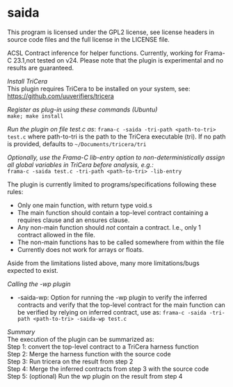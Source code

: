 # saida

This program is licensed under the GPL2 license, see license headers in source code files
and the full license in the LICENSE file.

ACSL Contract inference for helper functions.
Currently, working for Frama-C 23.1,not tested on v24.
Please note that the plugin is experimental and no results are guaranteed.

*Install TriCera*  
This plugin requires TriCera to be installed on your system, see:  
https://github.com/uuverifiers/tricera  


*Register as plug-in using these commands (Ubuntu)*  
```make; make install```



*Run the plugin on file test.c as*:
```frama-c -saida -tri-path <path-to-tri> test.c```
where path-to-tri is the path to the TriCera executable (tri). If no path is provided,
defaults to `~/Documents/tricera/tri`



*Optionally, use the Frama-C lib-entry option to non-deterministically assign all global
  variables in TriCera before analysis, e.g.:*  
```frama-c -saida test.c -tri-path <path-to-tri> -lib-entry```

The plugin is currently limited to programs/specifications following these rules:
* Only one main function, with return type void.s
* The main function should contain a top-level contract containing a requires
  clause and an ensures clause.
* Any non-main function should _not_ contain a contract.
  I.e., only 1 contract allowed in the file.
* The non-main functions has to be called somewhere from within the file
* Currently does not work for arrays or floats.

Aside from the limitations listed above, many more limitations/bugs expected to exist.  


*Calling the -wp plugin*
* -saida-wp: Option for running the -wp plugin to verify the inferred contracts and verify that the top-level
  contract for the main function can be verified by relying on inferred contract, use as:
  ```frama-c -saida -tri-path <path-to-tri> -saida-wp test.c```


*Summary*  
The execution of the plugin can be summarized as:  
Step 1: convert the top-level contract to a TriCera harness function  
Step 2: Merge the harness function with the source code  
Step 3: Run tricera on the result from step 2  
Step 4: Merge the inferred contracts from step 3 with the source code  
Step 5: (optional) Run the wp plugin on the result from step 4
